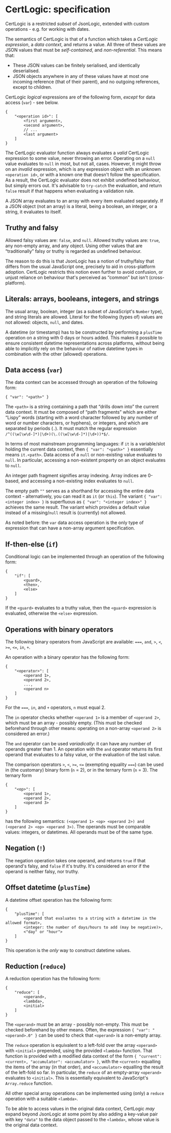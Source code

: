 # CertLogic: specification

CertLogic is a restricted *subset* of JsonLogic, extended with custom operations - e.g. for working with dates.

The semantics of CertLogic is that of a function which takes a _CertLogic expression_, a _data context_, and returns a value.
All three of these values are JSON values that must be _self-contained_, and _non-referential_.
This means that:

* These JSON values can be finitely serialised, and identically deserialised.
* JSON objects anywhere in any of these values have at most one incoming reference (that of their parent), and no outgoing references, except to children.

CertLogic _logical_ expressions are of the following form, _except_ for data access (`var`) - see below.

    {
        "<operation id>": [
            <first argument>,
            <second argument>,
            // ...
            <last argument>
        ]
    }

The CertLogic evaluator function always evaluates a _valid_ CertLogic expression to some value, never throwing an error.
Operating on a `null` value evaluates to `null` in most, but not all, cases.
However, it might throw on an _invalid_ expression, which is any expression object with an unknown `<operation id>`, or with a known one that doesn't follow the specification.
As a result, the CertLogic evaluator does not exhibit undefined behaviour, but simply errors out.
It's advisable to `try-catch` the evaluation, and return `false` result if that happens when evaluating a validation rule.

A JSON array evaluates to an array with every item evaluated separately.
If a JSON object (not an array) is a literal, being a boolean, an integer, or a string, it evaluates to itself.


## Truthy and falsy

Allowed falsy values are: `false`, and `null`.
Allowed truthy values are: `true`, any non-empty array, and any object.
Using other values that are “traditionally” falsy or truthy is regarded as undefined behaviour.

The reason to do this is that JsonLogic has a notion of truthy/falsy that differs from the usual JavaScript one, precisely to aid in cross-platform adoption.
CertLogic restricts this notion even further to avoid confusion, or unjust reliance on behaviour that's perceived as “common” but isn't (cross-platform).


## Literals: arrays, booleans, integers, and strings

The usual array, boolean, integer (as a subset of JavaScript's `Number` type), and string literals are allowed.
Literal for the following (types of) values are not allowed: objects, `null`, and dates.

A datetime (or timestamp) has to be constructed by performing a `plusTime` operation on a string with 0 days or hours added.
This makes it possible to ensure consistent datetime representations across platforms, without being able to implicitly rely on the behaviour of native datetime types in combination with the other (allowed) operations.


## Data access (`var`)

The data context can be accessed through an operation of the following form:

    { "var": "<path>" }

The `<path>` is a string containing a path that “drills down into” the current data context.
It must be composed of “path fragments” which are either “Lispy” words (starting with a word character followed by any number of word or number characters, or hyphens), or integers, and which are separated by periods (`.`).
It must match the regular expression `/^((\w[\w\d-]*)|\d+)(\.((\w[\w\d-]*)|\d+))*$/`.

In terms of most mainstream programming languages: if `it` is a variable/slot holding the current data context, then `{ "var": "<path>" }` essentially means `it.<path>`.
Data access of a `null` or non-existing value evaluates to `null`.
In particular, accessing a non-existent property on an object evaluates to `null`.

An integer path fragment signifies array indexing.
Array indices are 0-based, and accessing a non-existing index evaluates to `null`.

The empty path `""` serves as a shorthand for accessing the entire data context - alternatively, you can read it as `it` (or `this`).
The variant `{ "var": <integer index> }` is superfluous as `{ "var": "<integer index>" }` achieves the same result.
The variant which provides a default value instead of a missing/`null` result is (currently) not allowed.

As noted before: the `var` data access operation is the only type of expression that can have a non-array argument specification.


## If-then-else (`if`)

Conditional logic can be implemented through an operation of the following form:

    {
        "if": [
            <guard>,
            <then>,
            <else>
        ]
    }

If the `<guard>` evaluates to a truthy value, then the `<guard>` expression is evaluated, otherwise the `<else>` expression.


## Operations with binary operators

The following binary operators from JavaScript are available: `===`, `and`, `>`, `<`, `>=`, `<=`, `in`, `+`.

An operation with a binary operator has the following form:

    {
        "<operator>": [
            <operand 1>,
            <operand 2>,
            ...,
            <operand n>
        ]
    }

For the `===`, `in`, and `+` operators, `n` must equal 2.

The `in` operator checks whether `<operand 1>` is a member of `<operand 2>`, which must be an array - possibly empty.
(This must be checked beforehand through other means: operating on a non-array `<operand 2>` is considered an error.)

The `and` operator can be used _variadically_: it can have any number of operands greater than 1.
An operation with the `and` operator returns its first operand that evaluates to a falsy value, or the evaluation of the last value.

The comparison operators `>`, `<`, `>=`, `<=` (exempting equality `===`) can be used in (the customary) binary form (`n` = 2), or in the ternary form (`n` = 3).
The ternary form

    {
        "<op>": [
            <operand 1>,
            <operand 2>,
            <operand 3>
        ]
    }

has the following semantics: `(<operand 1> <op> <operand 2>) and (<operand 2> <op> <operand 3>)`.
The operands must be comparable values: integers, or datetimes.
All operands must be of the same type.


## Negation (`!`)

The negation operation takes one operand, and returns `true` if that operand's falsy, and `false` if it's truthy.
It's considered an error if the operand is neither falsy, nor truthy.


## Offset datetime (`plusTime`)

A datetime offset operation has the following form:

    {
        "plusTime": [
            <operand that evaluates to a string with a datetime in the allowed format>,
            <integer: the number of days/hours to add (may be negative)>,
            <"day" or "hour">
        ]
    }

This operation is the *only* way to construct datetime values.


## Reduction (`reduce`)

A reduction operation has the following form:

    {
        "reduce": [
            <operand>,
            <lambda>,
            <initial>
        ]
    }

The `<operand>` must be an array - possibly non-empty.
This must be checked beforehand by other means.
Often, the expression `{ "var": "<operand>.0" }` can be used to check that `<operand>` is a non-empty array.

The `reduce` operation is equivalent to a left-fold over the array `<operand>` with `<initial>` prepended, using the provided `<lambda>` function.
That function is provided with a modified data context of the form `{ "current": <current>, "accumulator": <accumulator> }`, with the `<current>` equalling the items of the array (in that order), and `<accumulator>` equalling the result of the left-fold so far.
In particular, the `reduce` of an empty-array `<operand>` evaluates to `<initial>`.
This is essentially equivalent to JavaScript's `Array.reduce` function.

All other special array operations can be implemented using (only) a `reduce` operation with a suitable `<lambda>`.

To be able to access values in the original data context, CertLogic *may* expand beyond JsonLogic at some point by also adding a key-value pair with key `"data"` to the data object passed to the `<lambda>`, whose value is the original data context.

